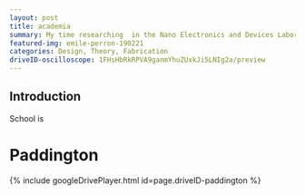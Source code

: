 ```yaml
---
layout: post
title: academia
summary: My time researching  in the Nano Electronics and Devices Laboratory at the University of Pittsburgh
featured-img: emile-perron-190221
categories: Design, Theory, Fabrication
driveID-oscilloscope: 1FHsHbRkRPVA9ganmYhuZUxkJi5LNIg2a/preview
---
```

## Introduction
School is


# Paddington
{% include googleDrivePlayer.html id=page.driveID-paddington %} <br />
